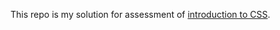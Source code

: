 This repo is my solution for assessment of [introduction to CSS](https://developer.mozilla.org/en-US/docs/Learn/CSS/Introduction_to_CSS/Fundamental_CSS_comprehension).